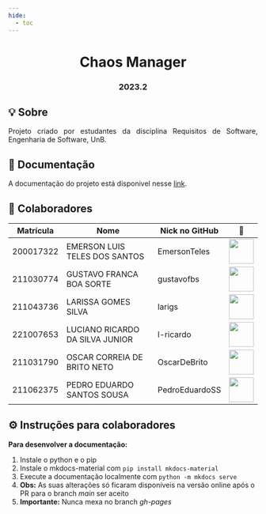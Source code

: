 ```yaml
---
hide:
  - toc
---
```


<h1 align="center"> Chaos Manager </h1>
<h3 align="center"> 2023.2 </h3>

## 💡 Sobre

<p style="text-align:justify;">
Projeto criado por estudantes da disciplina Requisitos de Software, Engenharia de Software, UnB.
</p>

## 📒 Documentação

A documentação do projeto está disponivel nesse [link](https://mdsreq-fga-unb.github.io/2023.2-ChaosManager/).

## 👥 Colaboradores

| Matrícula | Nome                            | Nick no GitHub |                                                📸                                                |
| :-------: | ------------------------------- | -------------- | :---------------------------------------------------------------------------------------------: |
| 200017322 | EMERSON LUIS TELES DOS SANTOS   | EmersonTeles   |   [<img src="https://github.com/EmersonTeles.png" width=50>](https://github.com/EmersonTeles)   |
| 211030774 | GUSTAVO FRANCA BOA SORTE        | gustavofbs     |     [<img src="https://github.com/gustavofbs.png" width=50>](https://github.com/gustavofbs)     |
| 211043736 | LARISSA GOMES SILVA             | larigs         |         [<img src="https://github.com/larigs.png" width=50>](https://github.com/larigs)         |
| 221007653 | LUCIANO RICARDO DA SILVA JUNIOR | l-ricardo      |      [<img src="https://github.com/l-ricardo.png" width=50>](https://github.com/l-ricardo)      |
| 211031790 | OSCAR CORREIA DE BRITO NETO     | OscarDeBrito   |   [<img src="https://github.com/OscarDeBrito.png" width=50>](https://github.com/OscarDeBrito)   |
| 211062375 | PEDRO EDUARDO SANTOS SOUSA      | PedroEduardoSS | [<img src="https://github.com/PedroEduardoSS.png" width=50>](https://github.com/PedroEduardoSS) |

## ⚙️ Instruções para colaboradores

**Para desenvolver a documentação:**

1. Instale o python e o pip
2. Instale o mkdocs-material com `pip install mkdocs-material`
3. Execute a documentação localmente com `python -m mkdocs serve`
4. **Obs:** As suas alterações só ficaram disponíveis na versão online após o PR para o branch _main_ ser aceito
5. **Importante:** Nunca mexa no branch _gh-pages_
